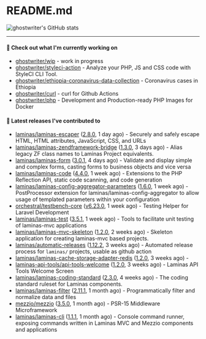 # README.md

![ghostwriter's GitHub stats](https://github-readme-stats.vercel.app/api?username=ghostwriter&show_icons=true&count_private=true&hide_title=true&hide_rank=true&icon_color=333)

---

#### 🌱 Check out what I'm currently working on

- [ghostwriter/wip](https://github.com/ghostwriter/wip) - work in progress
- [ghostwriter/styleci-action](https://github.com/ghostwriter/styleci-action) - Analyze your PHP, JS and CSS code with StyleCI CLI Tool.
- [ghostwriter/ethiopia-coronavirus-data-collection](https://github.com/ghostwriter/ethiopia-coronavirus-data-collection) - Coronavirus cases in Ethiopia
- [ghostwriter/curl](https://github.com/ghostwriter/curl) - curl for Github Actions
- [ghostwriter/php](https://github.com/ghostwriter/php) - Development and Production-ready PHP Images for Docker

#### 🔭 Latest releases I've contributed to

- [laminas/laminas-escaper](https://github.com/laminas/laminas-escaper) ([2.8.0](https://github.com/laminas/laminas-escaper/releases/tag/2.8.0), 1 day ago) - Securely and safely escape HTML, HTML attributes, JavaScript, CSS, and URLs
- [laminas/laminas-zendframework-bridge](https://github.com/laminas/laminas-zendframework-bridge) ([1.3.0](https://github.com/laminas/laminas-zendframework-bridge/releases/tag/1.3.0), 3 days ago) - Alias legacy ZF class names to Laminas Project equivalents.
- [laminas/laminas-form](https://github.com/laminas/laminas-form) ([3.0.1](https://github.com/laminas/laminas-form/releases/tag/3.0.1), 4 days ago) - Validate and display simple and complex forms, casting forms to business objects and vice versa
- [laminas/laminas-code](https://github.com/laminas/laminas-code) ([4.4.0](https://github.com/laminas/laminas-code/releases/tag/4.4.0), 1 week ago) - Extensions to the PHP Reflection API, static code scanning, and code generation
- [laminas/laminas-config-aggregator-parameters](https://github.com/laminas/laminas-config-aggregator-parameters) ([1.6.0](https://github.com/laminas/laminas-config-aggregator-parameters/releases/tag/1.6.0), 1 week ago) - PostProcessor extension for laminas/laminas-config-aggregator to allow usage of templated parameters within your configuration
- [orchestral/testbench-core](https://github.com/orchestral/testbench-core) ([v6.23.0](https://github.com/orchestral/testbench-core/releases/tag/v6.23.0), 1 week ago) - Testing Helper for Laravel Development
- [laminas/laminas-test](https://github.com/laminas/laminas-test) ([3.5.1](https://github.com/laminas/laminas-test/releases/tag/3.5.1), 1 week ago) - Tools to facilitate unit testing of laminas-mvc applications
- [laminas/laminas-mvc-skeleton](https://github.com/laminas/laminas-mvc-skeleton) ([1.2.0](https://github.com/laminas/laminas-mvc-skeleton/releases/tag/1.2.0), 2 weeks ago) - Skeleton application for creating laminas-mvc based projects.
- [laminas/automatic-releases](https://github.com/laminas/automatic-releases) ([1.12.2](https://github.com/laminas/automatic-releases/releases/tag/1.12.2), 3 weeks ago) - Automated release process for `laminas/` projects, usable as github action
- [laminas/laminas-cache-storage-adapter-redis](https://github.com/laminas/laminas-cache-storage-adapter-redis) ([1.2.0](https://github.com/laminas/laminas-cache-storage-adapter-redis/releases/tag/1.2.0), 3 weeks ago) - 
- [laminas-api-tools/api-tools-welcome](https://github.com/laminas-api-tools/api-tools-welcome) ([1.2.0](https://github.com/laminas-api-tools/api-tools-welcome/releases/tag/1.2.0), 3 weeks ago) - Laminas API Tools Welcome Screen
- [laminas/laminas-coding-standard](https://github.com/laminas/laminas-coding-standard) ([2.3.0](https://github.com/laminas/laminas-coding-standard/releases/tag/2.3.0), 4 weeks ago) - The coding standard ruleset for Laminas components.
- [laminas/laminas-filter](https://github.com/laminas/laminas-filter) ([2.11.1](https://github.com/laminas/laminas-filter/releases/tag/2.11.1), 1 month ago) - Programmatically filter and normalize data and files
- [mezzio/mezzio](https://github.com/mezzio/mezzio) ([3.5.0](https://github.com/mezzio/mezzio/releases/tag/3.5.0), 1 month ago) - PSR-15 Middleware Microframework
- [laminas/laminas-cli](https://github.com/laminas/laminas-cli) ([1.1.1](https://github.com/laminas/laminas-cli/releases/tag/1.1.1), 1 month ago) - Console command runner, exposing commands written in Laminas MVC and Mezzio components and applications
